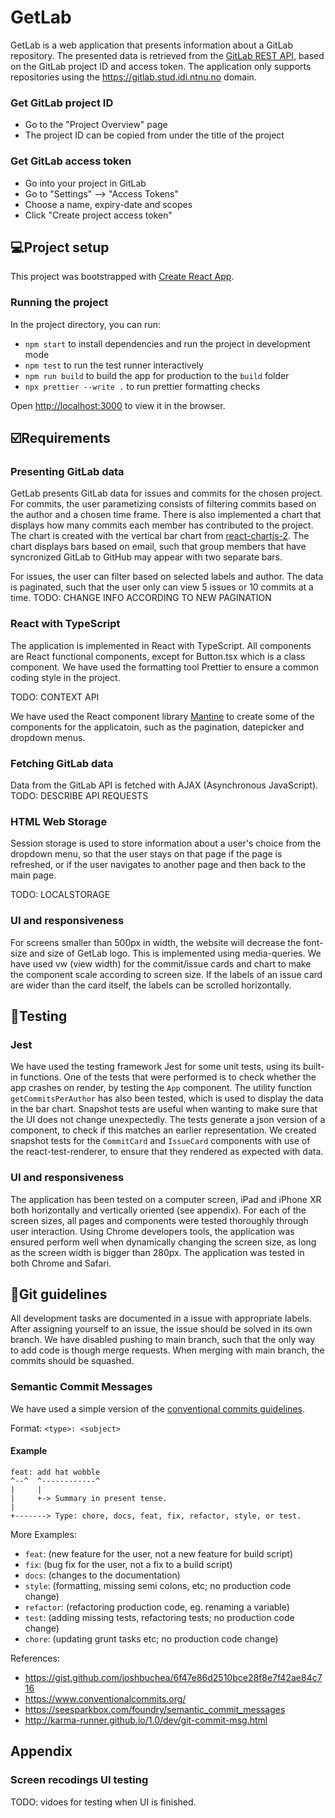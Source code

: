 # GetLab 
GetLab is a web application that presents information about a GitLab repository. The presented data is retrieved from the [GitLab REST API](https://docs.GitLab.com/ee/api/), based on the GitLab project ID and access token. The application only supports repositories using the https://gitlab.stud.idi.ntnu.no domain. 

### Get GitLab project ID
- Go to the "Project Overview" page
- The project ID can be copied from under the title of the project

### Get GitLab access token
- Go into your project in GitLab
- Go to "Settings" --> "Access Tokens"
- Choose a name, expiry-date and scopes
- Click "Create project access token"

## 💻Project setup 

This project was bootstrapped with [Create React App](https://github.com/facebook/create-react-app).

### Running the project

In the project directory, you can run:

- `npm start` to install dependencies and run the project in development mode
- `npm test` to run the test runner interactively
- `npm run build` to build the app for production to the `build` folder
- `npx prettier --write .` to run prettier formatting checks

Open [http://localhost:3000](http://localhost:3000) to view it in the browser.

## ☑️Requirements

### Presenting GitLab data
GetLab presents GitLab data for issues and commits for the chosen project. For commits, the user parametizing consists of filtering commits based on the author and a chosen time frame. There is also implemented a chart that displays how many commits each member has contributed to the project. The chart is created with the vertical bar chart from [react-chartjs-2](https://react-chartjs-2.js.org/examples/vertical-bar-chart/). The chart displays bars based on email, such that group members that have syncronized GitLab to GitHub may appear with two separate bars. 

For issues, the user can filter based on selected labels and author. The data is paginated, such that the user only can view 5 issues or 10 commits at a time. 
TODO: CHANGE INFO ACCORDING TO NEW PAGINATION


### React with TypeScript
The application is implemented in React with TypeScript. All components are React functional components, except for Button.tsx which is a class component. We have used the formatting tool Prettier to ensure a common coding style in the project. 

TODO: CONTEXT API

We have used the React component library [Mantine](https://mantine.dev) to create some of the components for the applicatoin, such as the pagination, datepicker and dropdown menus. 

### Fetching GitLab data
Data from the GitLab API is fetched with AJAX (Asynchronous JavaScript). 
TODO: DESCRIBE API REQUESTS

### HTML Web Storage
Session storage is used to store information about a user's choice from the dropdown menu, so that the user stays on that page if the page is refreshed, or if the user navigates to another page and then back to the main page.

TODO: LOCALSTORAGE

### UI and responsiveness
For screens smaller than 500px in width, the website will decrease the font-size and size of GetLab logo. This is implemented using media-queries. We have used vw (view width) for the commit/issue cards and chart to make the component scale according to screen size. If the labels of an issue card are wider than the card itself, the labels can be scrolled horizontally. 



## 🧪Testing

### Jest
We have used the testing framework Jest for some unit tests, using its built-in functions. One of the tests that were performed is to check whether the app crashes on render, by testing the `App` component. The utility function `getCommitsPerAuthor` has also been tested, which is used to display the data in the bar chart. Snapshot tests are useful when wanting to make sure that the UI does not change unexpectedly. The tests generate a json version of a component, to check if this matches an earlier representation. We created snapshot tests for the `CommitCard` and `IssueCard` components with use of the react-test-renderer, to ensure that they rendered as expected with data.

### UI and responsiveness
The application has been tested on a computer screen, iPad and iPhone XR both horizontally and vertically oriented (see appendix). For each of the screen sizes, all pages and components were tested thoroughly through user interaction. Using Chrome developers tools, the application was ensured perform well when dynamically changing the screen size, as long as the screen width is bigger than 280px. The application was tested in both Chrome and Safari. 



## 🚀Git guidelines 

All development tasks are documented in a issue with appropriate labels. After assigning yourself to an issue, the issue should be solved in its own branch. We have disabled pushing to main branch, such that the only way to add code is though merge requests. When merging with main branch, the commits should be squashed.

### Semantic Commit Messages

We have used a simple version of the [conventional commits guidelines](https://www.conventionalcommits.org/en/v1.0.0/).

Format: `<type>: <subject>`

#### Example

```
feat: add hat wobble
^--^  ^------------^
|     |
|     +-> Summary in present tense.
|
+-------> Type: chore, docs, feat, fix, refactor, style, or test.
```

More Examples:

- `feat`: (new feature for the user, not a new feature for build script)
- `fix`: (bug fix for the user, not a fix to a build script)
- `docs`: (changes to the documentation)
- `style`: (formatting, missing semi colons, etc; no production code change)
- `refactor`: (refactoring production code, eg. renaming a variable)
- `test`: (adding missing tests, refactoring tests; no production code change)
- `chore`: (updating grunt tasks etc; no production code change)

References:

- https://gist.github.com/joshbuchea/6f47e86d2510bce28f8e7f42ae84c716
- https://www.conventionalcommits.org/
- https://seesparkbox.com/foundry/semantic_commit_messages
- http://karma-runner.github.io/1.0/dev/git-commit-msg.html


## Appendix
### Screen recodings UI testing
TODO: vidoes for testing when UI is finished. 
